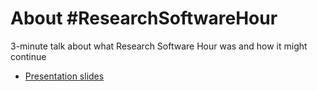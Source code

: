# About #ResearchSoftwareHour

3-minute talk about what Research Software Hour was and how it might continue

- [Presentation slides](https://cicero.xyz/v3/remark/0.14.0/github.com/ResearchSoftwareHour/rsh-talk/main/presentation.md/)

